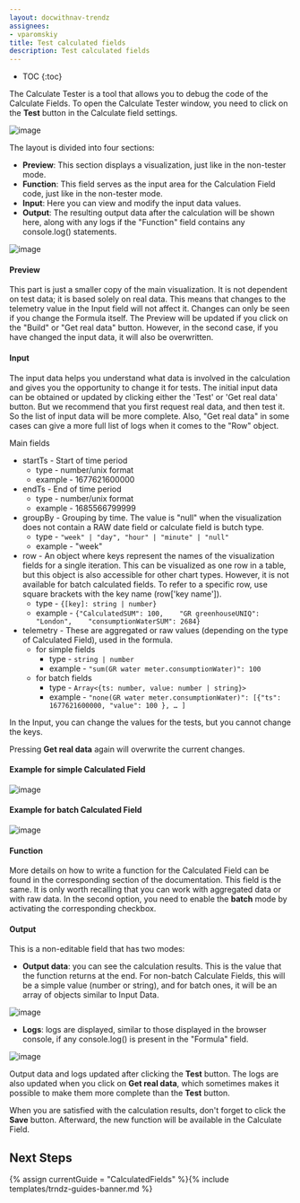 ```yaml
---
layout: docwithnav-trendz
assignees:
- vparomskiy
title: Test calculated fields
description: Test calculated fields
---
```


* TOC
{:toc}

The Calculate Tester is a tool that allows you to debug the code of the Calculate Fields. To open the Calculate Tester window, you need to click on the **Test** button in the Calculate field settings.

![image](https://img.tbqa.cloud/trendz/test-calculated-open.png)

The layout is divided into four sections:

* **Preview**: This section displays a visualization, just like in the non-tester mode.
* **Function**: This field serves as the input area for the Calculation Field code, just like in the non-tester mode.
* **Input**: Here you can view and modify the input data values.
* **Output**: The resulting output data after the calculation will be shown here, along with any logs if the "Function" field contains any console.log() statements.

![image](https://img.tbqa.cloud/trendz/test-calculated-details.png)

#### Preview
This part is just a smaller copy of the main visualization. It is not dependent on test data; it is based solely on real data. 
This means that changes to the telemetry value in the Input field will not affect it. Changes can only be seen if you change the Formula itself.
The Preview will be updated if you click on the "Build" or "Get real data" button. However, in the second case, if you have changed the input data, it will also be overwritten.

#### Input
The input data helps you understand what data is involved in the calculation and gives you the opportunity to change it for tests.
The initial input data can be obtained or updated by clicking either the 'Test' or 'Get real data' button. 
But we recommend that you first request real data, and then test it. So the list of input data will be more complete. Also, "Get real data" in some cases can give a more full list of logs when it comes to the "Row" object.

Main fields

* startTs - Start of time period
  * type - number/unix format
  * example - 1677621600000
* endTs - End of time period
    * type - number/unix format
    * example - 1685566799999
* groupBy - Grouping by time. The value is "null" when the visualization does not contain a RAW date field or calculate field is butch type.
    * type - `"week" | "day", "hour" | "minute" | "null"`
    * example - "week"
* row - An object where keys represent the names of the visualization fields for a single iteration. This can be visualized as one row in a table, but this object is also accessible for other chart types. However, it is not available for batch calculated fields. To refer to a specific row, use square brackets with the key name (row['key name']).
  * type - `{[key]: string | number}`
  * example - `{"CalculatedSUM": 100,    "GR greenhouseUNIQ": "London",    "consumptionWaterSUM": 2684}`
* telemetry - These are aggregated or raw values (depending on the type of Calculated Field), used in the formula.
  * for simple fields
    * type  - `string | number`
    * example - `"sum(GR water meter.consumptionWater)": 100`
  * for batch fields
    * type  - `Array<{ts: number, value: number | string}>`
    * example - `"none(GR water meter.consumptionWater)": [{"ts": 1677621600000, "value": 100 }, … ]`

In the Input, you can change the values for the tests, but you cannot change the keys.

Pressing **Get real data** again will overwrite the current changes.


#### Example for simple Calculated Field

![image](https://img.tbqa.cloud/trendz/test-calculated-simple-field.png)

#### Example for batch Calculated Field

![image](https://img.tbqa.cloud/trendz/test-calculated-batch-field.png)

#### Function
More details on how to write a function for the Calculated Field can be found in the corresponding section of the documentation. 
This field is the same. It is only worth recalling that you can work with aggregated data or with raw data. In the second option, you need to enable the **batch** mode by activating the corresponding checkbox.

#### Output
This is a non-editable field that has two modes:

* **Output data**:  you can see the calculation results. This is the value that the function returns at the end. For non-batch Calculate Fields, this will be a simple value (number or string), and for batch ones, it will be an array of objects similar to Input Data.

![image](https://img.tbqa.cloud/trendz/test-calculated-output.png)

* **Logs**: logs are displayed, similar to those displayed in the browser console, if any console.log() is present in the "Formula" field.

![image](https://img.tbqa.cloud/trendz/test-calculated-logs.png)


Output data and logs updated after clicking the **Test** button. The logs are also updated when you click on **Get real data**, which sometimes makes it possible to make them more complete than the **Test** button.

When you are satisfied with the calculation results, don't forget to click the **Save** button. Afterward, the new function will be available in the Calculate Field.

## Next Steps

{% assign currentGuide = "CalculatedFields" %}{% include templates/trndz-guides-banner.md %}